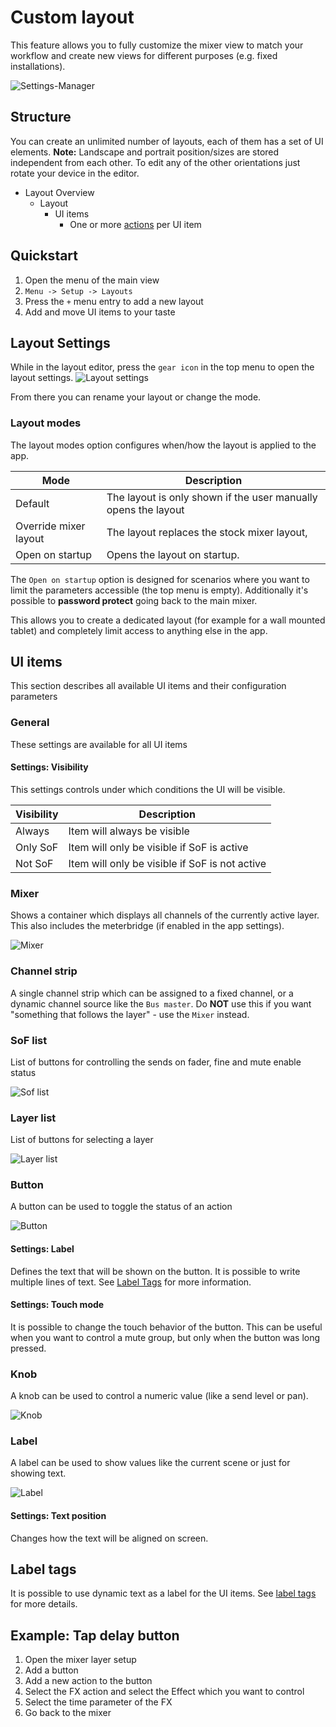 # Custom layout

This feature allows you to fully customize the mixer view to match your workflow
and create new views for different purposes (e.g. fixed installations).

![Settings-Manager](img/layouts/layouts-settings.png)


## Structure
You can create an unlimited number of layouts, each of them has a set of UI elements.
**Note:** Landscape and portrait position/sizes are stored independent from each other.
To edit any of the other orientations just rotate your device in the editor.

- Layout Overview
	- Layout
		- UI items
			- One or more [actions](custom-actions.md) per UI item

## Quickstart

1. Open the menu of the main view
2. `Menu -> Setup -> Layouts`
3. Press the `+` menu entry to add a new layout
4. Add and move UI items to your taste

## Layout Settings
While in the layout editor, press the `gear icon` in the top menu to open the layout settings.
![Layout settings](img/layouts/layout-settings.png)

From there you can rename your layout or change the mode.

### Layout modes
The layout modes option configures when/how the layout is applied to the app.

| Mode | Description
| --- | --- |
| Default | The layout is only shown if the user manually opens the layout |
| Override mixer layout | The layout replaces the stock mixer layout, |
| Open on startup | Opens the layout on startup. |

The `Open on startup` option is designed for scenarios where you want to limit the parameters accessible (the top menu is empty).
Additionally it's possible to **password protect** going back to the main mixer.

This allows you to create a dedicated layout (for example for a wall mounted tablet) and completely limit access to anything else in the app.


## UI items
This section describes all available UI items and their configuration parameters

### General
These settings are available for all UI items

#### Settings: Visibility
This settings controls under which conditions the UI will be visible.

| Visibility | Description
| -- | -- |
| Always | Item will always be visible |
| Only SoF | Item will only be visible if SoF is active |
| Not SoF | Item will only be visible if SoF is not active |

### Mixer 
Shows a container which displays all channels of the currently active layer.
This also includes the meterbridge (if enabled in the app settings).

![Mixer](img/layouts/mixer.png)

### Channel strip
A single channel strip which can be assigned to a fixed channel,
or a dynamic channel source like the `Bus master`.
Do **NOT** use this if you want "something that follows the layer" - use the `Mixer` instead.


### SoF list
List of buttons for controlling the sends on fader, fine and mute enable status

![Sof list](img/layouts/sof-list.png)

### Layer list
List of buttons for selecting a layer

![Layer list](img/layouts/layer-list.png)


### Button
A button can be used to toggle the status of an action

![Button](img/layouts/buttons.png)

#### Settings: Label
Defines the text that will be shown on the button. It is possible to write multiple lines of text.
See [Label Tags](##Label-tags) for more information.

#### Settings: Touch mode
It is possible to change the touch behavior of the button.
This can be useful when you want to control a mute group, but only when the button was long pressed.

### Knob
A knob can be used to control a numeric value (like a send level or pan).

![Knob](img/layouts/knob.png)

### Label
A label can be used to show values like the current scene or just for showing text.

![Label](img/layouts/label.png)

#### Settings: Text position
Changes how the text will be aligned on screen.


## Label tags
It is possible to use dynamic text as a label for the UI items. 
See [label tags](custom-actions.md#label-tags) for more details.


## Example: Tap delay button
1. Open the mixer layer setup
2. Add a button
3. Add a new action to the button
4. Select the FX action and select the Effect which you want to control
5. Select the time parameter of the FX
6. Go back to the mixer

